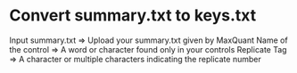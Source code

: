 # Convert summary.txt to keys.txt

Input summary.txt => Upload your summary.txt given by MaxQuant
Name of the control => A word or character found only in your controls
Replicate Tag => A character or multiple characters indicating the replicate number
